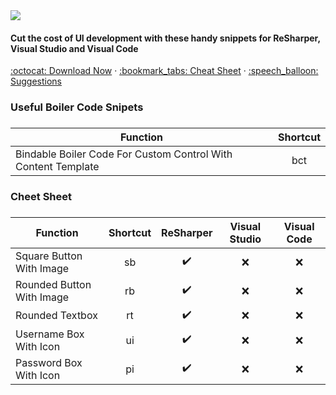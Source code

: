 <img src="https://i.postimg.cc/WzCBf0Nm/Component-159-1.png">

<h4>Cut the cost of UI development with these handy snippets for ReSharper, Visual Studio and Visual Code</h4>

<p>
	<a href="#">:octocat: Download Now</a> ·
	<a href="#">:bookmark_tabs: Cheat Sheet</a> ·
	<a href="#">:speech_balloon: Suggestions</a>
</p>

<h3>Useful Boiler Code Snipets<h3>

<p>
	
| Function                                                       | Shortcut |
|----------------------------------------------------------------|:--------:|
| Bindable Boiler Code For Custom Control With Content Template  |    bct   |

</p>

<h3>Cheet Sheet<h3>

<p>

| Function                  | Shortcut |      ReSharper     | Visual Studio | Visual Code |
|---------------------------|:--------:|:------------------:|:-------------:|:-----------:|
| Square Button With Image  |    sb    | :heavy_check_mark: |      :x:      |     :x:     |
| Rounded Button With Image |    rb    | :heavy_check_mark: |      :x:      |     :x:     |
| Rounded Textbox           |    rt    | :heavy_check_mark: |      :x:      |     :x:     |
| Username Box With Icon    |    ui    | :heavy_check_mark: |      :x:      |     :x:     |
| Password Box With Icon    |    pi    | :heavy_check_mark: |      :x:      |     :x:     |
  
</p>
